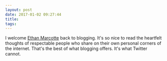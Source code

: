```yaml
---
layout: post
date: 2017-01-02 09:27:44
title: 
tags:
---
```


I welcome [Ethan Marcotte](https://ethanmarcotte.com/wrote/hyper-text) back to blogging. It's so nice to read the heartfelt thoughts of respectable people who share on their own personal corners of the internet. That's the best of what blogging offers. It's what Twitter cannot.